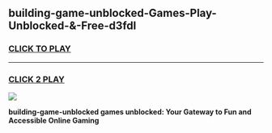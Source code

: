 
## building-game-unblocked-Games-Play-Unblocked-&-Free-d3fdl
<h3>
<a href="https://premium76.site?title=building-game-unblocked&ref=24A">CLICK TO PLAY</a></h3>
<hr>

<h3>
<a href="https://premium76.site?title=building-game-unblocked&ref=24A">CLICK 2 PLAY</a>
  
</h3>

<a href="https://premium76.site?title=building-game-unblocked&ref=24A"><img src="https://clearcache.store/games.png"></a>


**building-game-unblocked games unblocked: Your Gateway to Fun and Accessible Online Gaming**
